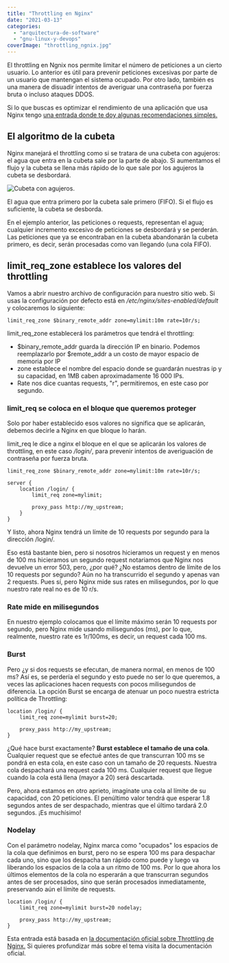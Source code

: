 ```yaml
---
title: "Throttling en Nginx"
date: "2021-03-13"
categories: 
  - "arquitectura-de-software"
  - "gnu-linux-y-devops"
coverImage: "throttling_ngnix.jpg"
---
```


El throttling en Ngnix nos permite limitar el número de peticiones a un cierto usuario. Lo anterior es útil para prevenir peticiones excesivas por parte de un usuario que mantengan el sistema ocupado. Por otro lado, también es una manera de disuadir intentos de averiguar una contraseña por fuerza bruta o incluso ataques DDOS.

Si lo que buscas es optimizar el rendimiento de una aplicación que usa Nginx tengo [una entrada donde te doy algunas recomendaciones simples.](https://coffeebytes.dev/nginx-keepalive-gzip-http2-mejor-rendimiento-en-tu-sitio-web/)

## El algoritmo de la cubeta

Nginx manejará el throttling como si se tratara de una cubeta con agujeros: el agua que entra en la cubeta sale por la parte de abajo. Si aumentamos el flujo y la cubeta se llena más rápido de lo que sale por los agujeros la cubeta se desbordará.

![Cubeta con agujeros.](https://coffeebytes.dev/wp-content/uploads/2021/08/cubeta_-1.jpg)

El agua que entra primero por la cubeta sale primero (FIFO). Si el flujo es suficiente, la cubeta se desborda.

En el ejemplo anterior, las peticiones o requests, representan el agua; cualquier incremento excesivo de peticiones se desbordará y se perderán. Las peticiones que ya se encontraban en la cubeta abandonarán la cubeta primero, es decir, serán procesadas como van llegando (una cola FIFO).

## limit\_req\_zone establece los valores del throttling

Vamos a abrir nuestro archivo de configuración para nuestro sitio web. Si usas la configuración por defecto está en _/etc/nginx/sites-enabled/default_ y colocaremos lo siguiente:

```nginx
limit_req_zone $binary_remote_addr zone=mylimit:10m rate=10r/s;
```

limit\_req\_zone establecerá los parámetros que tendrá el throttling:

- $binary\_remote\_addr guarda la dirección IP en binario. Podemos reemplazarlo por $remote\_addr a un costo de mayor espacio de memoria por IP
- zone establece el nombre del espacio donde se guardarán nuestras ip y su capacidad, en 1MB caben aproximadamente 16 000 IPs.
- Rate nos dice cuantas requests, "r", permitiremos, en este caso por segundo.

### limit\_req se coloca en el bloque que queremos proteger

Solo por haber establecido esos valores no significa que se aplicarán, debemos decirle a Nginx en que bloque lo harán.

limit\_req le dice a nginx el bloque en el que se aplicarán los valores de throttling, en este caso _/login/_, para prevenir intentos de averiguación de contraseña por fuerza bruta.

```nginx
limit_req_zone $binary_remote_addr zone=mylimit:10m rate=10r/s;
 
server {
    location /login/ {
        limit_req zone=mylimit;
        
        proxy_pass http://my_upstream;
    }
}
```

Y listo, ahora Nginx tendrá un límite de 10 requests por segundo para la dirección /login/.

Eso está bastante bien, pero si nosotros hicieramos un request y en menos de 100 ms hicieramos un segundo request notariamos que Nginx nos devuelve un error 503, pero, ¿por qué? ¿No estamos dentro de límite de los 10 requests por segundo? Aún no ha transcurrido el segundo y apenas van 2 requests. Pues sí, pero Nginx mide sus rates en milisegundos, por lo que nuestro rate real no es de 10 r/s.

### Rate mide en milisegundos

En nuestro ejemplo colocamos que el límite máximo serán 10 requests por segundo, pero Nginx mide usando milisegundos (ms), por lo que, realmente, nuestro rate es 1r/100ms, es decir, un request cada 100 ms.

### Burst

Pero ¿y si dos requests se efecutan, de manera normal, en menos de 100 ms? Así es, se perdería el segundo y esto puede no ser lo que queremos, a veces las aplicaciones hacen requests con pocos milisegundos de diferencia. La opción Burst se encarga de atenuar un poco nuestra estricta política de Throttling:

```nginx
location /login/ {
    limit_req zone=mylimit burst=20;
 
    proxy_pass http://my_upstream;
}
```

¿Qué hace burst exactamente? **Burst establece el tamaño de una cola**. Cualquier request que se efectué antes de que transcurran 100 ms se pondrá en esta cola, en este caso con un tamaño de 20 requests. Nuestra cola despachará una request cada 100 ms. Cualquier request que llegue cuando la cola está llena (mayor a 20) será descartada.

Pero, ahora estamos en otro aprieto, imagínate una cola al límite de su capacidad, con 20 peticiones. El penúltimo valor tendrá que esperar 1.8 segundos antes de ser despachado, mientras que el último tardará 2.0 segundos. ¡Es muchísimo!

### Nodelay

Con el parámetro nodelay, Nginx marca como "ocupados" los espacios de la cola que definimos en burst, pero no se espera 100 ms para despachar cada uno, sino que los despacha tan rápido como puede y luego va liberando los espacios de la cola a un ritmo de 100 ms. Por lo que ahora los últimos elementos de la cola no esperarán a que transcurran segundos antes de ser procesados, sino que serán procesados inmediatamente, preservando aún el límite de requests.

```nginx
location /login/ {
    limit_req zone=mylimit burst=20 nodelay;
 
    proxy_pass http://my_upstream;
}
```

Esta entrada está basada en [la documentación oficial sobre Throttling de Nginx.](https://www.nginx.com/blog/rate-limiting-nginx/) Si quieres profundizar más sobre el tema visita la documentación oficial.
